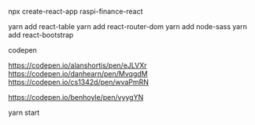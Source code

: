 npx create-react-app raspi-finance-react

yarn add react-table
yarn add react-router-dom
yarn add node-sass
yarn add react-bootstrap

codepen

https://codepen.io/alanshortis/pen/eJLVXr
https://codepen.io/danhearn/pen/MvqgdM
https://codepen.io/cs1342d/pen/wvaPmRN


https://codepen.io/benhoyle/pen/vyygYN

yarn start
